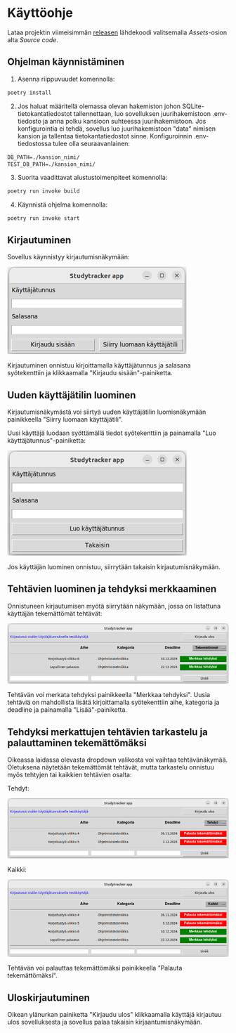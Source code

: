 # Käyttöohje

Lataa projektin viimeisimmän [releasen](https://github.com/miikuel/ot-harjoitustyo/releases) lähdekoodi valitsemalla _Assets_-osion alta _Source code_.

## Ohjelman käynnistäminen

1. Asenna riippuvuudet komennolla:

```bash
poetry install
```

2. Jos haluat määritellä olemassa olevan hakemiston johon SQLite-tietokantatiedostot tallennettaan, luo sovelluksen juurihakemistoon .env-tiedosto ja anna polku kansioon suhteessa juurihakemistoon. Jos konfigurointia ei tehdä, sovellus luo juurihakemistoon "data" nimisen kansion ja tallentaa tietokantatiedostot sinne. Konfiguroinnin .env-tiedostossa tulee olla seuraavanlainen:

```
DB_PATH=./kansion_nimi/
TEST_DB_PATH=./kansion_nimi/
```

3. Suorita vaadittavat alustustoimenpiteet komennolla:

```bash
poetry run invoke build
```

4. Käynnistä ohjelma komennolla:

```bash
poetry run invoke start
```

## Kirjautuminen

Sovellus käynnistyy kirjautumisnäkymään:

![](./kuvat/kayttoohje-kirjautuminen.png)

Kirjautuminen onnistuu kirjoittamalla käyttäjätunnus ja salasana syötekenttiin ja klikkaamalla "Kirjaudu sisään"-painiketta.

## Uuden käyttäjätilin luominen

Kirjautumisnäkymästä voi siirtyä uuden käyttäjätilin luomisnäkymään painikkeella "Siirry luomaan käyttäjätili".

Uusi käyttäjä luodaan syöttämällä tiedot syötekenttiin ja painamalla "Luo käyttäjätunnus"-painiketta:

![](./kuvat/kayttoohje-uusi-kayttaja.png)

Jos käyttäjän luominen onnistuu, siirrytään takaisin kirjautumisnäkymään.

## Tehtävien luominen ja tehdyksi merkkaaminen

Onnistuneen kirjautumisen myötä siirrytään näkymään, jossa on listattuna käyttäjän tekemättömät tehtävät:

![](./kuvat/kayttoohje-tehdyksi-merkkaaminen.png)

Tehtävän voi merkata tehdyksi painikkeella "Merkkaa tehdyksi". Uusia tehtäviä on mahdollista lisätä kirjoittamalla syötekenttiin aihe, kategoria ja deadline ja painamalla "Lisää"-painiketta.

## Tehdyksi merkattujen tehtävien tarkastelu ja palauttaminen tekemättömäksi

Oikeassa laidassa olevasta dropdown valikosta voi vaihtaa tehtävänäkymää. Oletuksena näytetään tekemättömät tehtävät, mutta tarkastelu onnistuu myös tehtyjen tai kaikkien tehtävien osalta:

Tehdyt:

![](./kuvat/kayttoohje-tehdyt.png)

Kaikki:

![](./kuvat/kayttoohje-kaikki.png)

Tehtävän voi palauttaa tekemättömäksi painikkeella "Palauta tekemättömäksi".

## Uloskirjautuminen

Oikean ylänurkan painiketta "Kirjaudu ulos" klikkaamalla käyttäjä kirjautuu ulos sovelluksesta ja sovellus palaa takaisin kirjaantumisnäkymään.